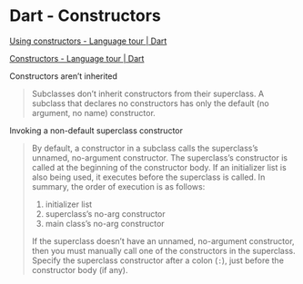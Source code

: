 # Dart - Constructors

[Using constructors - Language tour | Dart](https://dart.dev/guides/language/language-tour#using-constructors)

[Constructors - Language tour | Dart](https://dart.dev/guides/language/language-tour#constructors)

Constructors aren’t inherited

> Subclasses don’t inherit constructors from their superclass. A subclass that declares no constructors has only the default (no argument, no name) constructor.

Invoking a non-default superclass constructor

> By default, a constructor in a subclass calls the superclass’s unnamed, no-argument constructor. The superclass’s constructor is called at the beginning of the constructor body. If an initializer list is also being used, it executes before the superclass is called. In summary, the order of execution is as follows:
>
> 1. initializer list
> 1. superclass’s no-arg constructor
> 1. main class’s no-arg constructor
>
> If the superclass doesn’t have an unnamed, no-argument constructor, then you must manually call one of the constructors in the superclass. Specify the superclass constructor after a colon (`:`), just before the constructor body (if any).
